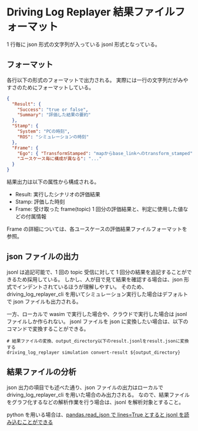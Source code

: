 # Driving Log Replayer 結果ファイルフォーマット

1 行毎に json 形式の文字列が入っている jsonl 形式となっている。

## フォーマット

各行以下の形式のフォーマットで出力される。
実際には一行の文字列だがみやすさのためにフォーマットしている。

```json
{
  "Result": {
    "Success": "true or false",
    "Summary": "評価した結果の要約"
  },
  "Stamp": {
    "System": "PCの時刻",
    "ROS": "シミュレーションの時刻"
  },
  "Frame": {
    "Ego": { "TransformStamped": "mapからbase_linkへのtransform_stamped" },
    "ユースケース毎に構成が異なる": "..."
  }
}
```

結果出力は以下の属性から構成される。

- Result: 実行したシナリオの評価結果
- Stamp: 評価した時刻
- Frame: 受け取った frame(topic) 1 回分の評価結果と、判定に使用した値などの付属情報

Frame の詳細については、各ユースケースの評価結果ファイルフォーマットを参照。

## json ファイルの出力

jsonl は追記可能で、1 回の topic 受信に対して 1 回分の結果を追記することができるため採用している。
しかし、人が目で見て結果を確認する場合は、json 形式でインデントされているほうが理解しやすい。
そのため、driving_log_replayer_cli を用いてシミュレーション実行した場合はデフォルトで json ファイルも出力される。

一方、ローカルで wasim で実行した場合や、クラウドで実行した場合は jsonl ファイルしか作られない。
jsonl ファイルを json に変換したい場合は、以下のコマンドで変換することができる。

```shell
# 結果ファイルの変換、output_directory以下のresult.jsonlをresult.jsonに変換する
driving_log_replayer simulation convert-result ${output_directory}
```

## 結果ファイルの分析

json 出力の項目でも述べた通り、json ファイルの出力はローカルで driving_log_replayer_cli を用いた場合のみ出力される。
なので、結果ファイルをグラフ化するなどの解析作業を行う場合は、jsonl を解析対象とすること。

python を用いる場合は、[pandas.read_json で lines=True とすると jsonl を読み込むことができる](https://pandas.pydata.org/docs/reference/api/pandas.read_json.html)
